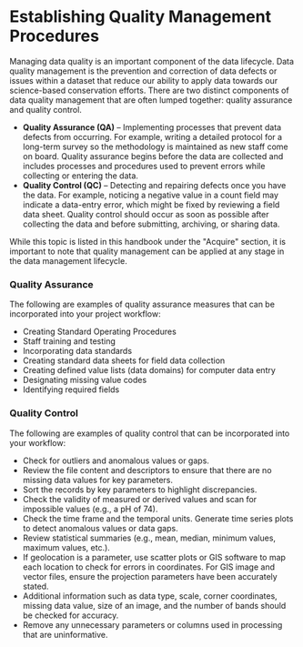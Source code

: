 # Establishing Quality Management Procedures

Managing data quality is an important component of the data lifecycle. Data quality management is the prevention and correction of data defects or issues within a dataset that reduce our ability to apply data towards our science-based conservation efforts. There are two distinct components of data quality management that are often lumped together: quality assurance and quality control.&#x20;

* **Quality Assurance (QA)** – Implementing processes that prevent data defects from occurring. For example, writing a detailed protocol for a long-term survey so the methodology is maintained as new staff come on board. Quality assurance begins before the data are collected and includes processes and procedures used to prevent errors while collecting or entering the data.
* **Quality Control (QC)** – Detecting and repairing defects once you have the data. For example, noticing a negative value in a count field may indicate a data-entry error, which might be fixed by reviewing a field data sheet. Quality control should occur as soon as possible after collecting the data and before submitting, archiving, or sharing data.

While this topic is listed in this handbook under the "Acquire" section, it is important to note that quality management can be applied at any stage in the data management lifecycle.

### Quality Assurance

The following are examples of quality assurance measures that can be incorporated into your project workflow:

* Creating Standard Operating Procedures
* Staff training and testing
* Incorporating data standards
* Creating standard data sheets for field data collection
* Creating defined value lists (data domains) for computer data entry
* Designating missing value codes
* Identifying required fields

### Quality Control

The following are examples of quality control that can be incorporated into your workflow:

* Check for outliers and anomalous values or gaps.
* Review the file content and descriptors to ensure that there are no missing data values for key parameters.
* Sort the records by key parameters to highlight discrepancies.
* Check the validity of measured or derived values and scan for impossible values (e.g., a pH of 74).
* Check the time frame and the temporal units. Generate time series plots to detect anomalous values or data gaps.
* Review statistical summaries (e.g., mean, median, minimum values, maximum values, etc.).
* If geolocation is a parameter, use scatter plots or GIS software to map each location to check for errors in coordinates. For GIS image and vector files, ensure the projection parameters have been accurately stated.
* Additional information such as data type, scale, corner coordinates, missing data value, size of an image, and the number of bands should be checked for accuracy.
* Remove any unnecessary parameters or columns used in processing that are uninformative.
